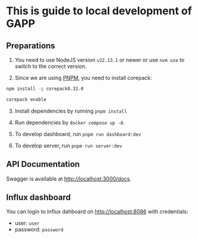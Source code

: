 # This is guide to local development of GAPP

## Preparations

1. You need to use NodeJS version `v22.13.1` or newer or use `nvm use` to switch to the correct version.

2. Since we are using [PNPM](https://pnpm.io/), you need to install corepack:

```bash
npm install -g corepack0.32.0

corepack enable
```

3. Install dependencies by running `pnpm install`

4. Run dependencies by `docker compose up -d`.

5. To develop dashboard, run `pnpm run dashboard:dev`

6. To develop server, run `pnpm run server:dev`

## API Documentation

Swagger is available at [http://localhost:3000/docs](http://localhost:3000/docs).

## Influx dashboard

You can login to Influx dahboard on [http://localhost:8086](http://localhost:8086) with credentials:

- user: `user`
- password: `password`

